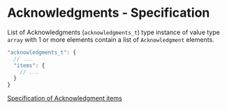 # Acknowledgments - Specification

List of Acknowledgments (`acknowledgments_t`) type instance of value type `array` with 1 or more elements contain a list
of `Acknowledgment` elements.

```javascript
"acknowledgments_t": {
  // ...
  "items": {
    // ...
  }
}
```

[Specification of Acknowledgment items](docs/user/types/acknowledgments/acknowledgment-spec.en.md)
